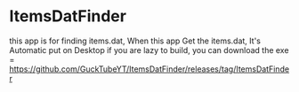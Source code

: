 # ItemsDatFinder
this app is for finding items.dat, When this app Get the items.dat, It's Automatic put on Desktop
if you are lazy to build, you can download the exe = https://github.com/GuckTubeYT/ItemsDatFinder/releases/tag/ItemsDatFinder
